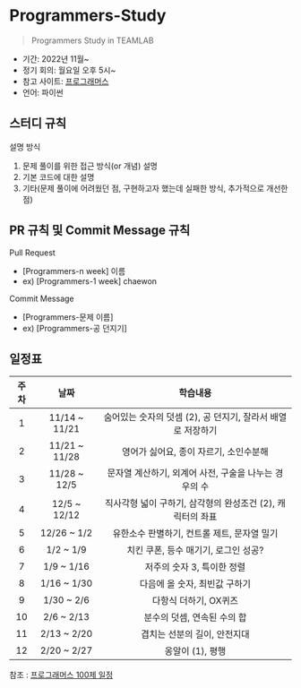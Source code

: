# Programmers-Study

> Programmers Study in TEAMLAB

- 기간: 2022년 11월~
- 정기 회의: 월요일 오후 5시~
- 참고 사이트: [프로그래머스](https://school.programmers.co.kr/learn/challenges/beginner?order=acceptance_asc)
- 언어: 파이썬

## 스터디 규칙

설명 방식

1. 문제 풀이를 위한 접근 방식(or 개념) 설명
2. 기본 코드에 대한 설명
3. 기타(문제 풀이에 어려웠던 점, 구현하고자 했는데 실패한 방식, 추가적으로 개선한 점)

## PR 규칙 및 Commit Message 규칙

Pull Request

- [Programmers-n week] 이름
- ex) [Programmers-1 week] chaewon

Commit Message

- [Programmers-문제 이름]
- ex) [Programmers-공 던지기]

## 일정표

| 주차 |     날짜      |                          학습내용                           |
| :--: | :-----------: | :---------------------------------------------------------: |
|  1   | 11/14 ~ 11/21 | 숨어있는 숫자의 덧셈 (2), 공 던지기, 잘라서 배열로 저장하기 |
|  2   | 11/21 ~ 11/28 |           영어가 싫어요, 종이 자르기, 소인수분해            |
|  3   | 11/28 ~ 12/5  |    문자열 계산하기, 외계어 사전, 구술을 나누는 경우의 수    |
|  4   | 12/5 ~ 12/12  | 직사각형 넓이 구하기, 삼각형의 완성조건 (2), 캐릭터의 좌표  |
|  5   |  12/26 ~ 1/2  |         유한소수 판별하기, 컨트롤 제트, 문자열 밀기         |
|  6   |   1/2 ~ 1/9   |            치킨 쿠폰, 등수 매기기, 로그인 성공?             |
|  7   |  1/9 ~ 1/16   |                 저주의 숫자 3, 특이한 정렬                  |
|  8   |  1/16 ~ 1/30  |                다음에 올 숫자, 최빈값 구하기                |
|  9   |  1/30 ~ 2/6   |                    다항식 더하기, OX퀴즈                    |
|  10  |  2/6 ~ 2/13   |                 분수의 덧셈, 연속된 수의 합                 |
|  11  |  2/13 ~ 2/20  |                겹치는 선분의 길이, 안전지대                 |
|  12  |  2/20 ~ 2/27  |                      옹알이 (1), 평행                       |

참조 : [프로그래머스 100제 일정](https://1drv.ms/x/s!AtzMzX_-okxugYtS75T8LRZHaGE50Q?e=fSMlIa)
